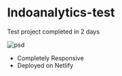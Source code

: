 # Indoanalytics-test

Test project completed in 2 days

![psd](https://user-images.githubusercontent.com/82468713/173818359-32259535-77db-4fb5-a56f-a82a51b17dbf.jpg)

<ul>
  <li>
  Completely Responsive
  </li>
  <li>
  Deployed on Netlify
  </li>
</ul>


